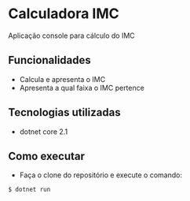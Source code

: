 # Calculadora IMC

Aplicação console para cálculo do IMC

## Funcionalidades

- Calcula e apresenta o IMC
- Apresenta a qual faixa o IMC pertence

## Tecnologias utilizadas

- dotnet core 2.1

## Como executar

- Faça o clone do repositório e execute o comando:

```
$ dotnet run
```